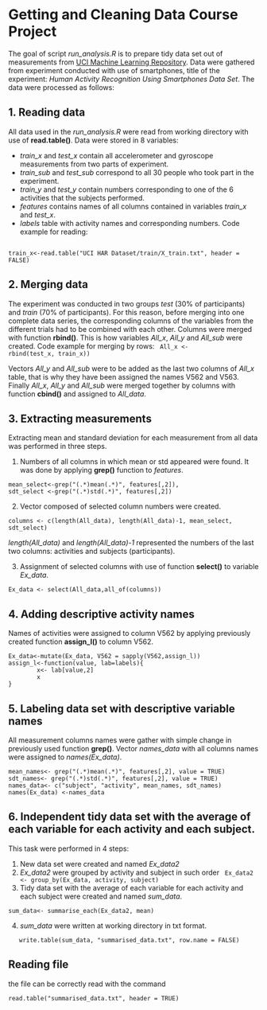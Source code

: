 # Getting and Cleaning Data Course Project
The goal  of script *run_analysis.R* is to prepare tidy data set out of measurements from [UCI Machine Learning Repository](http://archive.ics.uci.edu/ml/datasets/Human+Activity+Recognition+Using+Smartphones). Data were gathered from experiment conducted with use of smartphones, title of the experiment: *Human Activity Recognition Using Smartphones Data Set*. 
The data were processed as follows:
## 1. Reading data 
All data used in the *run_analysis.R* were read from working directory with use of __read.table()__.
Data were stored in 8 variables: </br>
- *train_x* and *test_x* contain all accelerometer and gyroscope measurements from two parts of experiment.
- *train_sub* and *test_sub* correspond to all 30 people who took part in the experiment.
- *train_y* and *test_y* contain numbers corresponding to one of the 6 activities that the subjects performed. 
- *features* contains names of all columns contained in variables *train_x* and *test_x*.
- *labels* table with activity names and corresponding numbers.
Code example for reading:
<code>
train_x<-read.table("UCI HAR Dataset/train/X_train.txt", header = FALSE)</code> 
  
## 2. Merging data 
The experiment was conducted in two groups *test* (30% of participants) and *train* (70% of participants). For this reason, before merging into one complete data series, the corresponding columns of the variables from the different trials had to be combined with each other. Columns were merged with function __rbind()__.
This is how variables *All_x*, *All_y* and *All_sub* were created.
Code example for merging by rows:
<code>
All_x <- rbind(test_x, train_x))</code> </br>

Vectors *All_y* and *All_sub* were to be added as the last two columns of *All_x* table, that is why they have been assigned the names V562 and V563.</br>
Finally *All_x*, *All_y* and *All_sub* were merged together by columns with function __cbind()__ and assigned to *All_data*. 

## 3. Extracting measurements
Extracting mean and standard deviation for each measurement from all data was performed in three steps.</br>
  
  1. Numbers of all columns in which mean or std appeared were found. It was done by applying __grep()__ function to *features*.</br>
  ``` 
  mean_select<-grep("(.*)mean(.*)", features[,2]),
  sdt_select <-grep("(.*)std(.*)", features[,2])
  ```
  2. Vector composed of selected column numbers were created. 
  ```
  columns <- c(length(All_data), length(All_data)-1, mean_select, sdt_select)
  ```
  *length(All_data)* and *length(All_data)-1* represented the numbers of the last two columns: activities and subjects (participants).
  
  3. Assignment of selected columns with use of function __select()__ to variable *Ex_data*.
  ```
  Ex_data <- select(All_data,all_of(columns))
  ```
## 4. Adding descriptive activity names
Names of activities were assigned to column V562 by applying previously created function __assign_l()__ to column V562.
```
Ex_data<-mutate(Ex_data, V562 = sapply(V562,assign_l))
assign_l<-function(value, lab=labels){ 
        x<- lab[value,2]
        x
} 
```
## 5. Labeling data set with descriptive variable names
All measurement columns names were gather with simple change in previously used function __grep()__. Vector *names_data* with all columns names were assigned to *names(Ex_data)*.
```
mean_names<- grep("(.*)mean(.*)", features[,2], value = TRUE)
sdt_names<- grep("(.*)std(.*)", features[,2], value = TRUE)
names_data<- c("subject", "activity", mean_names, sdt_names) 
names(Ex_data) <-names_data
```
## 6. Independent tidy data set with the average of each variable for each activity and each subject.
This task were performed in 4 steps:
1. New data set were created and named *Ex_data2* </br>
2. *Ex_data2* were grouped by activity and subject in such order <code> Ex_data2 <- group_by(Ex_data, activity, subject) </code>
3. Tidy data set with the average of each variable for each activity and each subject were created and named *sum_data*.
  ```
  sum_data<- summarise_each(Ex_data2, mean) 
  ```
4. *sum_data* were written at working directory in txt format.
```
   write.table(sum_data, "summarised_data.txt", row.name = FALSE)          
```
## Reading file 
the file can be correctly read with the command 
```
read.table("summarised_data.txt", header = TRUE)             
```


  
